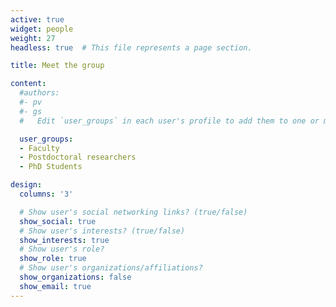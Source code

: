 ```yaml
---
active: true
widget: people
weight: 27
headless: true  # This file represents a page section.

title: Meet the group

content:
  #authors:
  #- pv
  #- gs
  #   Edit `user_groups` in each user's profile to add them to one or more of these groups.

  user_groups:
  - Faculty
  - Postdoctoral researchers
  - PhD Students

design:
  columns: '3'

  # Show user's social networking links? (true/false)
  show_social: true
  # Show user's interests? (true/false)
  show_interests: true
  # Show user's role?
  show_role: true
  # Show user's organizations/affiliations?
  show_organizations: false
  show_email: true
---
```

